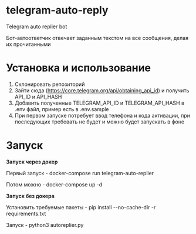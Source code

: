 # telegram-auto-reply
Telegram auto replier bot

Бот-автоответчик отвечает заданным текстом на все сообщения, делая их прочитанными

# Установка и использование

1. Склонировать репозиторий
2. Зайти сюда (https://core.telegram.org/api/obtaining_api_id) и получить API_ID и API_HASH
3. Добавить полученные TELEGRAM_API_ID и TELEGRAM_API_HASH в .env файл, пример есть в .env.sample
5. При первом запуске потребует ввод телефона и кода активации, при последующих требовать не будет и можно будет запускать в фоне

# Запуск

**Запуск через докер**

Первый запуск - docker-compose run telegram-auto-replier

Потом можно - docker-compose up -d

**Запуск без докера**

Установить требуемые пакеты - pip install --no-cache-dir -r requirements.txt

Запуск - python3 autoreplier.py
